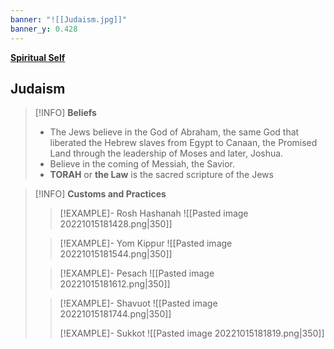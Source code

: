 ```yaml
---
banner: "![[Judaism.jpg]]"
banner_y: 0.428
---
```

**[Spiritual Self](Spiritual%20Self.md#^PSYCHRELIGION5)**

## Judaism
>[!INFO] **Beliefs**
>- The Jews believe in the God of Abraham, the same God that liberated the Hebrew slaves from Egypt to Canaan, the Promised Land through the leadership of Moses and later, Joshua.
>- Believe in the coming of Messiah, the Savior.
>- **TORAH** or **the Law** is the sacred scripture of the Jews

>[!INFO] **Customs and Practices**
>>[!EXAMPLE]- Rosh Hashanah
>>![[Pasted image 20221015181428.png|350]]
>
>>[!EXAMPLE]- Yom Kippur
>>![[Pasted image 20221015181544.png|350]]
>
>>[!EXAMPLE]- Pesach
>>![[Pasted image 20221015181612.png|350]]
>
>>[!EXAMPLE]- Shavuot
>>![[Pasted image 20221015181744.png|350]]
>>
>>[!EXAMPLE]- Sukkot
>>![[Pasted image 20221015181819.png|350]]